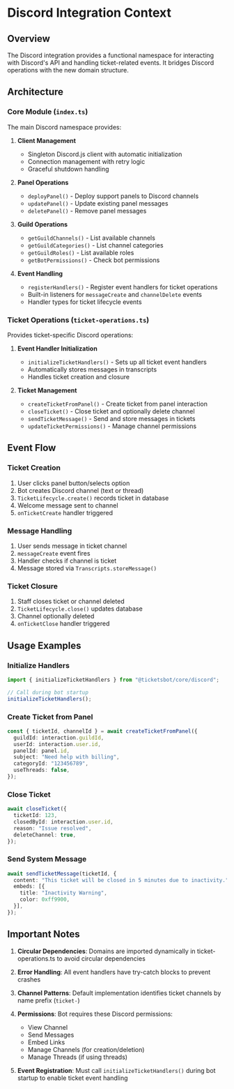 # Discord Integration Context

## Overview

The Discord integration provides a functional namespace for interacting with Discord's API and handling ticket-related events. It bridges Discord operations with the new domain structure.

## Architecture

### Core Module (`index.ts`)

The main Discord namespace provides:

1. **Client Management**
   - Singleton Discord.js client with automatic initialization
   - Connection management with retry logic
   - Graceful shutdown handling

2. **Panel Operations**
   - `deployPanel()` - Deploy support panels to Discord channels
   - `updatePanel()` - Update existing panel messages
   - `deletePanel()` - Remove panel messages

3. **Guild Operations**
   - `getGuildChannels()` - List available channels
   - `getGuildCategories()` - List channel categories
   - `getGuildRoles()` - List available roles
   - `getBotPermissions()` - Check bot permissions

4. **Event Handling**
   - `registerHandlers()` - Register event handlers for ticket operations
   - Built-in listeners for `messageCreate` and `channelDelete` events
   - Handler types for ticket lifecycle events

### Ticket Operations (`ticket-operations.ts`)

Provides ticket-specific Discord operations:

1. **Event Handler Initialization**
   - `initializeTicketHandlers()` - Sets up all ticket event handlers
   - Automatically stores messages in transcripts
   - Handles ticket creation and closure

2. **Ticket Management**
   - `createTicketFromPanel()` - Create ticket from panel interaction
   - `closeTicket()` - Close ticket and optionally delete channel
   - `sendTicketMessage()` - Send and store messages in tickets
   - `updateTicketPermissions()` - Manage channel permissions

## Event Flow

### Ticket Creation
1. User clicks panel button/selects option
2. Bot creates Discord channel (text or thread)
3. `TicketLifecycle.create()` records ticket in database
4. Welcome message sent to channel
5. `onTicketCreate` handler triggered

### Message Handling
1. User sends message in ticket channel
2. `messageCreate` event fires
3. Handler checks if channel is ticket
4. Message stored via `Transcripts.storeMessage()`

### Ticket Closure
1. Staff closes ticket or channel deleted
2. `TicketLifecycle.close()` updates database
3. Channel optionally deleted
4. `onTicketClose` handler triggered

## Usage Examples

### Initialize Handlers
```typescript
import { initializeTicketHandlers } from "@ticketsbot/core/discord";

// Call during bot startup
initializeTicketHandlers();
```

### Create Ticket from Panel
```typescript
const { ticketId, channelId } = await createTicketFromPanel({
  guildId: interaction.guildId,
  userId: interaction.user.id,
  panelId: panel.id,
  subject: "Need help with billing",
  categoryId: "123456789",
  useThreads: false,
});
```

### Close Ticket
```typescript
await closeTicket({
  ticketId: 123,
  closedById: interaction.user.id,
  reason: "Issue resolved",
  deleteChannel: true,
});
```

### Send System Message
```typescript
await sendTicketMessage(ticketId, {
  content: "This ticket will be closed in 5 minutes due to inactivity.",
  embeds: [{
    title: "Inactivity Warning",
    color: 0xff9900,
  }],
});
```

## Important Notes

1. **Circular Dependencies**: Domains are imported dynamically in ticket-operations.ts to avoid circular dependencies

2. **Error Handling**: All event handlers have try-catch blocks to prevent crashes

3. **Channel Patterns**: Default implementation identifies ticket channels by name prefix (`ticket-`)

4. **Permissions**: Bot requires these Discord permissions:
   - View Channel
   - Send Messages
   - Embed Links
   - Manage Channels (for creation/deletion)
   - Manage Threads (if using threads)

5. **Event Registration**: Must call `initializeTicketHandlers()` during bot startup to enable ticket event handling